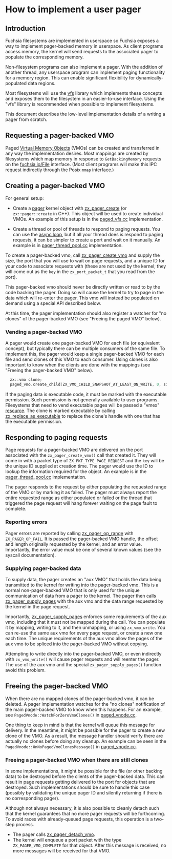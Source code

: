 # How to implement a user pager

## Introduction

Fuchsia filesystems are implemented in userspace so Fuchsia exposes a way to implement pager-backed
memory in userspace. As client programs access memory, the kernel will send requests to the
associated pager to populate the corresponding memory.

Non-filesystem programs can also implement a pager. With the addition of another thread, any
userspace program can implement paging functionality for a memory region. This can enable
significant flexibility for dynamically-populated data regions.

Most filesystems will use the [vfs](/src/storage/lib/vfs) library which implements these concepts
and exposes them to the filesystem in an easier-to-use interface. Using the "vfs" library is
recommended when possible to implement filesystems.

This document describes the low-level implementation details of a writing a pager from scratch.

## Requesting a pager-backed VMO

Paged [Virtual Memory Objects](/docs/concepts/kernel/concepts.md) (VMOs) can be created and
transferred in any way the implementation desires. Most mappings are created by filesystems which
map memory in response to `GetBackingMemory` requests on the
[fuchsia.io/File](/docs/reference/fidl/fuchsia.io) interface. (Most client programs will make this
IPC request indirectly through the Posix `mmap` interface.)

## Creating a pager-backed VMO

For general setup:

  * Create a [pager](/docs/reference/kernel_objects/pager) kernel object with
    [zx\_pager\_create](/docs/reference/syscalls/pager_create) (or `zx::pager::create` in C++). This
    object will be used to create individual VMOs. An example of this setup is in the
    [paged_vfs.cc](/src/storage/lib/vfs/cpp/pager-backed.cc) implementation.

  * Create a thread or pool of threads to respond to paging requests. You can use the
    [async loop](/sdk/lib/async/include/lib/async/cpp/paged_vmo.h), but if all your
    thread does is respond to paging requests, it can be simpler to create a port and wait on it
    manually. An example is in
    [pager\_thread\_pool.cc](/src/storage/lib/vfs/cpp/pager_thread_pool.cc) implementation.

To create a pager-backed vmo, call
[zx\_pager\_create\_vmo](/docs/reference/syscalls/pager_create_vmo) and supply the size, the port
that you will use to wait on page requests, and a unique ID for your code to associate requests with
(these are not used by the kernel; they will come out as the `key` in the `zx_port_packet_t` that
you read from the port).

This pager-backed vmo should never be directly written or read to by the code backing the pager.
Doing so will cause the kernel to try to page in the data which will re-enter the pager. This
vmo will instead be populated on demand using a special API described below.

At this time, the pager implementation should also register a watcher for "no clones" of the
pager-backed VMO (see "Freeing the paged VMO" below).

### Vending a pager-backed VMO

A pager would create one pager-backed VMO for each file (or equivalent concept), but typically
there can be multiple consumers of the same file. To implement this, the pager would keep a single
pager-backed VMO for each file and send clones of this VMO to each consumer. Using clones is also
important to know when the clients are done with the mappings (see "Freeing the pager-backed VMO"
below).

```c++
  zx::vmo clone;
  paged_vmo.create_child(ZX_VMO_CHILD_SNAPSHOT_AT_LEAST_ON_WRITE, 0, size, &clone);
```

If the paging data is executable code, it must be marked with the executable permission. Such
permission is not generally available to user programs. Filesystems that need to vend executable
pages will be passed a "vmex" [resource](/docs/reference/kernel_objects/resource). The clone is
marked executable by calling
[zx\_replace\_as\_executable](/docs/reference/syscalls/vmo_replace_as_executable) to replace the
clone's handle with one that has the executable permission.

## Responding to paging requests

Page requests for a pager-backed VMO are delivered on the port associated with the
`zx_pager_create_vmo()` call that created it. They will come in with a packet type of
`ZX_PKT_TYPE_PAGE_REQUEST` and the `key` will be the unique ID supplied at creation time. The
pager would use the ID to lookup the information required for the object. An example is in the
[pager\_thread\_pool.cc](/src/storage/lib/vfs/cpp/pager_thread_pool.cc) implementation.

The pager responds to the request by either populating the requested range of the VMO or by marking
it as failed. The pager must always report the entire requested range as either populated or failed
or the thread that triggered the page request will hang forever waiting on the page fault to
complete.

### Reporting errors

Pager errors are reported by calling [zx\_pager\_op\_range](/docs/reference/syscalls/pager_op_range)
with `ZX_PAGER_OP_FAIL`. It is passed the pager-backed VMO handle, the offset and length originally
requested by the kernel, and an error value. Importantly, the error value must be one of several
known values (see the syscall documentation).

### Supplying pager-backed data

To supply data, the pager creates an "aux VMO" that holds the data being transmitted to the kernel
for writing into the pager-backed vmo. This is a normal non-pager-backed VMO that is only used for the
unique communication of data from a pager to the kernel. The pager then calls
[zx\_pager\_supply\_pages](/docs/reference/syscalls/pager_supply_pages) with the aux vmo and the
data range requested by the kernel in the page request.

Importantly, [zx\_pager\_supply\_pages](/docs/reference/syscalls/pager_supply_pages) enforces some
requirements of the aux vmo, including that it must not be mapped during the call. You can populate
it by mapping, writing to it, and then unmapping, or using `zx_vmo_write`. You can re-use the same
aux vmo for every page request, or create a new one each time. The unique requirements of the aux
vmo allow the pages of the aux vmo to be spliced into the pager-backed VMO without copying.

Attempting to write directly into the pager-backed VMO, or even indirectly with `zx_vmo_write()` will cause
pager requests and will reenter the pager. The use of the aux vmo and the special
`zx_pager_supply_pages()` function avoid this problem.

## Freeing the pager-backed VMO

When there are no mapped clones of the pager-backed vmo, it can be deleted. A pager implementation
watches for the "no clones" notification of the main pager-backed VMO to know when this happens. For
an example, see `PagedVnode::WatchForZeroVmoClones()` in [paged\_vnode.cc](/src/storage/lib/vfs/cpp/paged_vnode.cc).

One thing to keep in mind is that the kernel will queue this message for delivery. In the meantime,
it might be possible for the pager to create a new clone of the VMO. As a result, the message
handler should verify there are actually no clones before doing any cleanup. An example can be seen
in the `PagedVnode::OnNoPagedVmoClonesMessage()` in
[paged\_vnode.cc](/src/storage/lib/vfs/cpp/paged_vnode.cc).

### Freeing a pager-backed VMO when there are still clones

In some implementations, it might be possible for the file (or other backing data) to be destroyed
before the clients of the pager-backed data. This can result in page requests getting delivered to
the port for objects that are destroyed. Such implementations should be sure to handle this case
(possibly by validating the unique pager ID and silently returning if there is no corresponding
pager).

Although not always necessary, it is also possible to cleanly detach such that the kernel guarantees
that no more pager requests will be forthcoming. To avoid races with already-queued page requests,
this operation is a two-step process.

  * The pager calls [zx\_pager\_detach\_vmo](/docs/reference/syscalls/pager_detach_vmo).
  * The kernel will enqueue a port packet with the type `ZX_PAGER_VMO_COMPLETE` for that object.
    After this message is received, no more messages will be received for that VMO.
